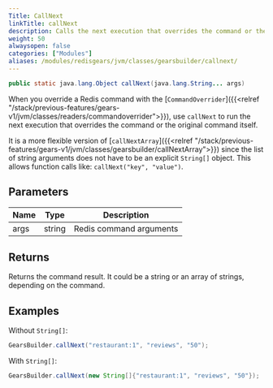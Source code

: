 ```yaml
---
Title: CallNext
linkTitle: callNext
description: Calls the next execution that overrides the command or the original command itself. A more flexible version of callNextArray.
weight: 50
alwaysopen: false
categories: ["Modules"]
aliases: /modules/redisgears/jvm/classes/gearsbuilder/callnext/
---
```


```java
public static java.lang.Object callNext(java.lang.String... args)
```

When you override a Redis command with the [`CommandOverrider`]({{<relref "/stack/previous-features/gears-v1/jvm/classes/readers/commandoverrider">}}), use `callNext` to run the next execution that overrides the command or the original command itself.

It is a more flexible version of [`callNextArray`]({{<relref "/stack/previous-features/gears-v1/jvm/classes/gearsbuilder/callNextArray">}}) since the list of string arguments does not have to be an explicit `String[]` object. This allows function calls like: <nobr>`callNext("key", "value")`.</nobr>

## Parameters

| Name | Type | Description |
|------|------|-------------|
| args | string | Redis command arguments |

## Returns

Returns the command result. It could be a string or an array of strings, depending on the command.

## Examples

Without `String[]`:

```java
GearsBuilder.callNext("restaurant:1", "reviews", "50");
```

With `String[]`:

```java
GearsBuilder.callNext(new String[]{"restaurant:1", "reviews", "50"});
```
